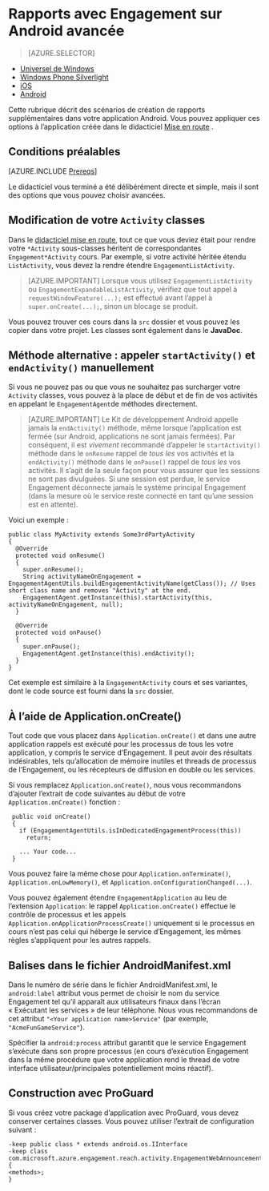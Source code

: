 <properties
    pageTitle="Options avancées de création de rapports pour Mobile Engagement Azure SDK Android"
    description="Décrit comment utiliser la fonction avancées à capturer analytique pour Mobile Engagement Azure SDK Android"
    services="mobile-engagement"
    documentationCenter="mobile"
    authors="piyushjo"
    manager="erikre"
    editor="" />

<tags
    ms.service="mobile-engagement"
    ms.workload="mobile"
    ms.tgt_pltfrm="mobile-android"
    ms.devlang="Java"
    ms.topic="article"
    ms.date="08/10/2016"
    ms.author="piyushjo;ricksal" />

# <a name="advanced-reporting-with-engagement-on-android"></a>Rapports avec Engagement sur Android avancée

> [AZURE.SELECTOR]
- [Universel de Windows](mobile-engagement-windows-store-integrate-engagement.md)
- [Windows Phone Silverlight](mobile-engagement-windows-phone-integrate-engagement.md)
- [iOS](mobile-engagement-ios-integrate-engagement.md)
- [Android](mobile-engagement-android-advanced-reporting.md)

Cette rubrique décrit des scénarios de création de rapports supplémentaires dans votre application Android. Vous pouvez appliquer ces options à l’application créée dans le didacticiel [Mise en route](mobile-engagement-android-get-started.md) .

## <a name="prerequisites"></a>Conditions préalables

[AZURE.INCLUDE [Prereqs](../../includes/mobile-engagement-android-prereqs.md)]

Le didacticiel vous terminé a été délibérément directe et simple, mais il sont des options que vous pouvez choisir avancées.

## <a name="modifying-your-activity-classes"></a>Modification de votre `Activity` classes

Dans le [didacticiel mise en route](mobile-engagement-android-get-started.md), tout ce que vous deviez était pour rendre votre `*Activity` sous-classes héritent de correspondantes `Engagement*Activity` cours. Par exemple, si votre activité héritée étendu `ListActivity`, vous devez la rendre étendre `EngagementListActivity`.

> [AZURE.IMPORTANT] Lorsque vous utilisez `EngagementListActivity` ou `EngagementExpandableListActivity`, vérifiez que tout appel à `requestWindowFeature(...);` est effectué avant l’appel à `super.onCreate(...);`, sinon un blocage se produit.

Vous pouvez trouver ces cours dans la `src` dossier et vous pouvez les copier dans votre projet. Les classes sont également dans le **JavaDoc**.

## <a name="alternate-method-call-startactivity-and-endactivity-manually"></a>Méthode alternative : appeler `startActivity()` et `endActivity()` manuellement

Si vous ne pouvez pas ou que vous ne souhaitez pas surcharger votre `Activity` classes, vous pouvez à la place de début et de fin de vos activités en appelant le `EngagementAgent`de méthodes directement.

> [AZURE.IMPORTANT] Le Kit de développement Android appelle jamais la `endActivity()` méthode, même lorsque l’application est fermée (sur Android, applications ne sont jamais fermées). Par conséquent, il est *vivement* recommandé d’appeler le `startActivity()` méthode dans le `onResume` rappel de *tous les* vos activités et la `endActivity()` méthode dans le `onPause()` rappel de *tous les* vos activités. Il s’agit de la seule façon pour vous assurer que les sessions ne sont pas divulguées. Si une session est perdue, le service Engagement déconnecte jamais le système principal Engagement (dans la mesure où le service reste connecté en tant qu’une session est en attente).

Voici un exemple :

    public class MyActivity extends Some3rdPartyActivity
    {
      @Override
      protected void onResume()
      {
        super.onResume();
        String activityNameOnEngagement = EngagementAgentUtils.buildEngagementActivityName(getClass()); // Uses short class name and removes "Activity" at the end.
        EngagementAgent.getInstance(this).startActivity(this, activityNameOnEngagement, null);
      }

      @Override
      protected void onPause()
      {
        super.onPause();
        EngagementAgent.getInstance(this).endActivity();
      }
    }

Cet exemple est similaire à la `EngagementActivity` cours et ses variantes, dont le code source est fourni dans la `src` dossier.

## <a name="using-applicationoncreate"></a>À l’aide de Application.onCreate()

Tout code que vous placez dans `Application.onCreate()` et dans une autre application rappels est exécuté pour les processus de tous les votre application, y compris le service d’Engagement. Il peut avoir des résultats indésirables, tels qu’allocation de mémoire inutiles et threads de processus de l’Engagement, ou les récepteurs de diffusion en double ou les services.

Si vous remplacez `Application.onCreate()`, nous vous recommandons d’ajouter l’extrait de code suivantes au début de votre `Application.onCreate()` fonction :

     public void onCreate()
     {
       if (EngagementAgentUtils.isInDedicatedEngagementProcess(this))
         return;

       ... Your code...
     }

Vous pouvez faire la même chose pour `Application.onTerminate()`, `Application.onLowMemory()`, et `Application.onConfigurationChanged(...)`.

Vous pouvez également étendre `EngagementApplication` au lieu de l’extension `Application`: le rappel `Application.onCreate()` effectue le contrôle de processus et les appels `Application.onApplicationProcessCreate()` uniquement si le processus en cours n’est pas celui qui héberge le service d’Engagement, les mêmes règles s’appliquent pour les autres rappels.

## <a name="tags-in-the-androidmanifestxml-file"></a>Balises dans le fichier AndroidManifest.xml

Dans le numéro de série dans le fichier AndroidManifest.xml, le `android:label` attribut vous permet de choisir le nom du service Engagement tel qu’il apparaît aux utilisateurs finaux dans l’écran « Exécutant les services » de leur téléphone. Nous vous recommandons de cet attribut `"<Your application name>Service"` (par exemple, `"AcmeFunGameService"`).

Spécifier la `android:process` attribut garantit que le service Engagement s’exécute dans son propre processus (en cours d’exécution Engagement dans la même procédure que votre application rend le thread de votre interface utilisateur/principales potentiellement moins réactif).

## <a name="building-with-proguard"></a>Construction avec ProGuard

Si vous créez votre package d’application avec ProGuard, vous devez conserver certaines classes. Vous pouvez utiliser l’extrait de configuration suivant :

    -keep public class * extends android.os.IInterface
    -keep class com.microsoft.azure.engagement.reach.activity.EngagementWebAnnouncementActivity$EngagementReachContentJS {
    <methods>;
    }
